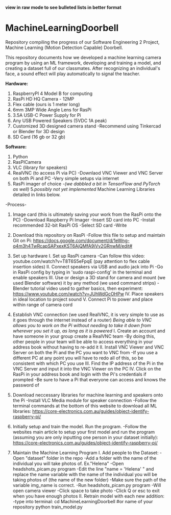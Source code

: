 **view in raw mode to see bulleted lists in better format**

# MachineLearningDoorbell
Repository compiling the progress of our Software Engineering 2 Project, Machine Learning (Motion Detection Capable) Doorbell. 

This repository documents how we developed a machine learning camera program by using an ML framework, developing and training a model, and creating a dataset full of our classmates. After recognizing an individual's face, a sound effect will play automatically to signal the teacher.

**Hardware:**
  1. RaspberryPI 4 Model B for computing
  2. RasPi HD HQ Camera - 12MP
  3. Flex cable (ours is 1 meter long)
  4. 6mm 3MP Wide Angle Lens for RasPi
  5. 3.5A USB-C Power Supply for Pi
  6. Any USB Powered Speakers (5VDC 1A peak)
  7. Customized 3D designed camera stand
     -Recommend using Tinkercad or Blender for 3D design 
  8. SD Card (16 gb or 32 gb)

**Software:**
  1. Python
  2. RasPICamera
  3. VLC (library for speakers)
  4. RealVNC (to access Pi via PC)
     -Downlaod VNC Viewer and VNC Server on both Pi and PC
     -Very simple setups via internet
  5. RasPi imager of choice
  -*(we dabbled a bit in TensorFlow and PyTorch as well)*
  5.*possibly not yet implemented* Machine Learning Libraries detailed in links below.
  
  -Process-
  1. Image card (this is ultimately saving your work from the RasPi onto the PC)
     -Download Raspberry Pi Imager
     -Insert SD card into PC
     -Install recommended 32-bit RasPi OS
     -Select SD card
     -Write
     
  2. Download this repository on RasPi
     -Follow this file to setup and maintain Git on Pi: https://docs.google.com/document/d/1eWng-q4m3h4TwRcapSAPxexKST6AjQMfA9iVv2GRnwM/edit#
     
  3. Set up hardware
     I. Set up RasPi camera
       -Can follow this video: youtube.com/watch?v=T8T6S5eFpqE (pay attention to flex cable insertion sides)
     II. Connect speakers via USB and audio jack into Pi
       -Go in RasPi config by typing in 'sudo raspi-config' in the terminal and enable speakers 
     III. Use or design a 3D stand for camera and mount (we used Blender software) it by any method (we used command strips)
        -Blender tutorial video used to gather basics, then experiment: https://www.youtube.com/watch?v=JUhWdGcOHPw 
     IV. Place speakers in ideal location to project sound
     V. Connect Pi to power and place within range of camera cord
     
  4. Establish VNC connection (we used RealVNC, it is very simple to use as it goes through the internet instead of a router)
  *Being able to VNC allows you to work on the Pi without needing to take it down from wherever you set it up, as long as it is powered*
     I. Create an account and have someone in your group create a RealVNC team
       -By doing this, other people in your team will be able to access everything in your address book without having to re-add it
     II. Install VNC Viewer and VNC Server on both the Pi and the PC you want to VNC from
       -If you use a different PC at any point you will have to redo all of this, so be consistent with which PC you use
     III. Find the IP address of the Pi in the VNC Server and input it into the VNC Viewer on the PC
     IV. Click on the RasPi in your address book and login with the Pi's credentials if prompted
       -Be sure to have a Pi that everyone can access and knows the password of
       
  5. Download neccessary libraries for machine learning and speakers onto the Pi
    -Install VLC Media module for speaker connection
    -Follow the terminal commands at the bottom of this website to download all ML libraries: https://core-electronics.com.au/guides/object-identify-raspberry-pi/ 
  
  6. Initially setup and train the model. Run the program. 
     -Follow the websites main article to setup your first model and run the program (assuming you are only inputting one person in your dataset initially):     
     https://core-electronics.com.au/guides/object-identify-raspberry-pi/ 
 
  7. Maintain the Machine Learning Program
     I. Add people to the Dataset:
       -Open "dataset" folder in the repo
       -Add a folder with the name of the individual you will take photos of. Ex."Helena"
       -Open headshots_picam.py program
       -Edit the line "name = 'Helena' " and replace the name variable with the name of the individual you will be taking photos of (the name of the new folder)
       -Make sure the path of the variable img_name is correct.
       -Run headshots_picam.py program
              -Will open camera viewer
              -Click space to take photo
              -Click Q or esc to exit when you have enough photos
     II. Retrain model with each new addition:
         -type into terminal:
               cd MachineLearningDoorbell #or name of your repository
               python train_model.py
